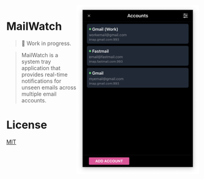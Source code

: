 <img src="https://raw.githubusercontent.com/eduardostuart/mailwatch/main/.github/screenshot.png" alt="MailWatch" width="320" align="right">

# MailWatch

> 🚨 Work in progress.

> MailWatch is a system tray application that provides real-time notifications for unseen emails across multiple email accounts.

# License

[MIT](./LICENSE)
